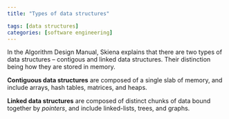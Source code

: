 ```yaml
---
title: "Types of data structures"

tags: [data structures]
categories: [software engineering]
---
```


In the Algorithm Design Manual, Skiena explains that there are two types of data structures – contigous and linked data structures. Their distinction being how they are stored in memory.

**Contiguous data structures** are composed of a single slab of memory, and include arrays, hash tables, matrices, and heaps.

**Linked data structures** are composed of distinct chunks of data bound together by *pointers*, and include linked-lists, trees, and graphs.
